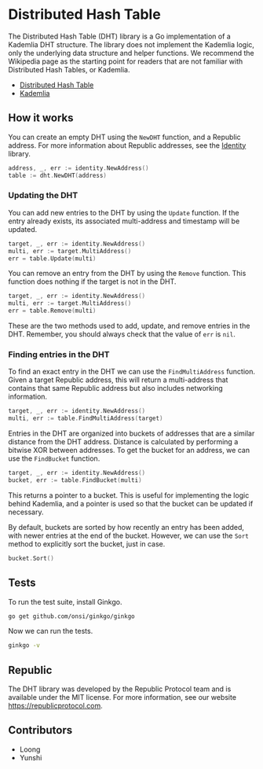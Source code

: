 # Distributed Hash Table

The Distributed Hash Table (DHT) library is a Go implementation of a Kademlia DHT structure. The library does not implement the Kademlia logic, only the underlying data structure and helper functions. We recommend the Wikipedia page as the starting point for readers that are not familiar with Distributed Hash Tables, or Kademlia.

* [Distributed Hash Table](https://en.wikipedia.org/wiki/Distributed_hash_table)
* [Kademlia](https://en.wikipedia.org/wiki/Kademlia)

## How it works

You can create an empty DHT using the `NewDHT` function, and a Republic address. For more information about Republic addresses, see the [Identity](https://github.com/republicprotocol/go-identity) library.

```go
address, _, err := identity.NewAddress()
table := dht.NewDHT(address)
```

### Updating the DHT

You can add new entries to the DHT by using the `Update` function. If the entry already exists, its associated multi-address and timestamp will be updated.

```go
target, _, err := identity.NewAddress()
multi, err := target.MultiAddress()
err = table.Update(multi)
```

You can remove an entry from the DHT by using the `Remove` function. This function does nothing if the target is not in the DHT.

```go
target, _, err := identity.NewAddress()
multi, err := target.MultiAddress()
err = table.Remove(multi)
```

These are the two methods used to add, update, and remove entries in the DHT. Remember, you should always check that the value of `err` is `nil`.

### Finding entries in the DHT

To find an exact entry in the DHT we can use the `FindMultiAddress` function. Given a target Republic address, this will return a multi-address that contains that same Republic address but also includes networking information.

```go
target, _, err := identity.NewAddress()
multi, err := table.FindMultiAddress(target)
```

Entries in the DHT are organized into buckets of addresses that are a similar distance from the DHT address. Distance is calculated by performing a bitwise XOR between addresses. To get the bucket for an address, we can use the `FindBucket` function.

```go
target, _, err := identity.NewAddress()
bucket, err := table.FindBucket(multi)
```

This returns a pointer to a bucket. This is useful for implementing the logic behind Kademlia, and a pointer is used so that the bucket can be updated if necessary.

By default, buckets are sorted by how recently an entry has been added, with newer entries at the end of the bucket. However, we can use the `Sort` method to explicitly sort the bucket, just in case.

```go
bucket.Sort()
```

## Tests

To run the test suite, install Ginkgo.

```sh
go get github.com/onsi/ginkgo/ginkgo
```

Now we can run the tests.

```sh
ginkgo -v
```

## Republic

The DHT library was developed by the Republic Protocol team and is available under the MIT license. For more information, see our website https://republicprotocol.com.

## Contributors

* Loong
* Yunshi